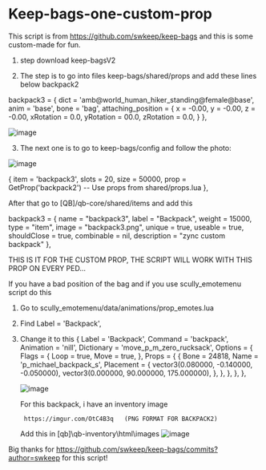 # Keep-bags-one-custom-prop
This script is from https://github.com/swkeep/keep-bags and this is some custom-made for fun.

1. step download keep-bagsV2






2. The step is to go into files keep-bags/shared/props 
and add these lines below backpack2

backpack3 = {
        dict = 'amb@world_human_hiker_standing@female@base',
        anim = 'base',
        bone = 'bag',
        attaching_position = {
            x = -0.00,
            y = -0.00,
            z = -0.00,
            xRotation = 0.0,
            yRotation = 00.0,
            zRotation = 0.0,
        }
    },

![image](https://github.com/Zqnc/Keep-bags-one-custom-prop/assets/153567846/594b94ee-03c8-4403-b82f-2395a9645213)


3. The next one is to go to keep-bags/config and follow the photo:


![image](https://github.com/Zqnc/Keep-bags-one-custom-prop/assets/153567846/80804e7d-f2f3-4bc3-adf1-57581d44bbbe)


{
          item = 'backpack3',
          slots = 20,
          size = 50000,
          prop = GetProp('backpack2') -- Use props from shared/props.lua
     },

After that go to [QB]/qb-core/shared/items and add this

backpack3                    = { name = "backpack3", label = "Backpack", weight = 15000, type = "item", image = "backpack3.png", unique = true, useable = true, shouldClose = true, combinable = nil, description = "zync custom backpack" },

THIS IS IT FOR THE CUSTOM PROP, THE SCRIPT WILL WORK WITH THIS PROP ON EVERY PED...

If you have a bad position of the bag and if you use scully_emotemenu script do this

1. Go to scully_emotemenu/data/animations/prop_emotes.lua

2. Find Label = 'Backpack',

3. Change it to this 
    {
        Label = 'Backpack',
        Command = 'backpack',
        Animation = 'nill',
        Dictionary = 'move_p_m_zero_rucksack',
        Options = {
            Flags = {
                Loop = true,
                Move = true,
            },
            Props = {
                {
                    Bone = 24818,
                    Name = 'p_michael_backpack_s',
                    Placement = {
                        vector3(0.080000, -0.140000, -0.050000),
                        vector3(0.000000, 90.000000, 175.000000),
                    },
                },
            },
        },
    },

   ![image](https://github.com/Zqnc/Keep-bags-one-custom-prop/assets/153567846/13c178ea-f6b3-48e5-9212-f217e3a30ce8)


   For this backpack, i have an inventory image
        
        https://imgur.com/OtC4B3q   (PNG FORMAT FOR BACKPACK2)

   Add this in [qb]\qb-inventory\html\images
   ![image](https://github.com/Zqnc/Keep-bags-one-custom-prop/assets/153567846/b6a01ab1-eea1-4359-ac43-a625869f3325)


Big thanks for https://github.com/swkeep/keep-bags/commits?author=swkeep for this script!
